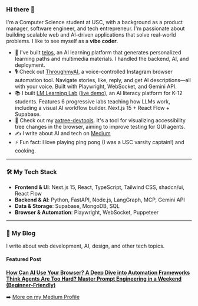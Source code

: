 ### Hi there 👋

I'm a Computer Science student at USC, with a background as a product manager, software engineer, and tech entrepreneur. I'm passionate about building scalable web and AI-driven applications that solve real-world problems. I like to see myself as a **vibe coder**.

- 🔭 I've built [telos](https://github.com/telos-study/telos), an AI learning platform that generates personalized learning paths and multimedia materials. I handled the backend, AI, and deployment.
- 🎙️ Check out [ThroughmyAI](https://github.com/ChrisWu132/ThroughmyAI), a voice-controlled Instagram browser automation tool. Navigate stories, like, reply, and get AI descriptions—all with your voice. Built with Playwright, WebSocket, and Gemini API.
- 📚 I built [LM Learning Lab](https://github.com/ChrisWu132/labLM) ([live demo](https://lab-lm.vercel.app)), an AI literacy platform for K-12 students. Features 6 progressive labs teaching how LLMs work, including a visual AI workflow builder. Next.js 15 + React Flow + Supabase.
- 🔭 Check out my [axtree-devtools](https://github.com/ChrisWu132/axtree-devtools). It's a tool for visualizing accessibility tree changes in the browser, aiming to improve testing for GUI agents.
- ✍️ I write about AI and tech on  [Medium](https://medium.com/@chriswhp04)
- ⚡ Fun fact: I love playing ping pong (I was a USC varsity captain!) and cooking.

---

### 🛠️ My Tech Stack
- **Frontend & UI**: Next.js 15, React, TypeScript, Tailwind CSS, shadcn/ui, React Flow
- **Backend & AI**: Python, FastAPI, Node.js, LangGraph, MCP, Gemini API
- **Data & Storage**: Supabase, MongoDB, SQL
- **Browser & Automation**: Playwright, WebSocket, Puppeteer

---

### 📝 My Blog

I write about web development, AI, design, and other tech topics. 

#### Featured Post
**[How Can AI Use Your Browser? A Deep Dive into Automation Frameworks](https://medium.com/@chriswhp04/how-can-ai-use-your-browser-a-deep-dive-into-automation-frameworks-da3447196087)**
**[Think Agents Are Too Hard? Master Prompt Engineering in a Weekend (Beginner-Friendly)](https://medium.com/@chriswhp04/think-agents-are-too-hard-master-prompt-engineering-in-a-weekend-beginner-friendly-0be64e7396b8)**

➡️ [More on my Medium Profile](https://medium.com/@chriswhp04)
